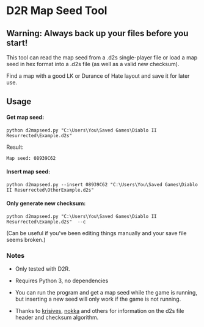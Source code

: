 
# D2R Map Seed Tool

## Warning: Always back up your files before you start!

This tool can read the map seed from a .d2s single-player file or load a map seed in hex format into a .d2s file (as well as a valid new checksum).

Find a map with a good LK or Durance of Hate layout and save it for later use. 

## Usage

#### Get map seed:
    python d2mapseed.py "C:\Users\You\Saved Games\Diablo II Resurrected\Example.d2s"

Result:

    Map seed: 08939C62

#### Insert map seed:
    python d2mapseed.py --insert 08939C62 "C:\Users\You\Saved Games\Diablo II Resurrected\OtherExample.d2s" 

#### Only generate new checksum:
    python d2mapseed.py "C:\Users\You\Saved Games\Diablo II Resurrected\Example.d2s"  --c 
(Can be useful if you've been editing things manually and your save file seems broken.)





### Notes

* Only tested with D2R.

* Requires Python 3, no dependencies

* You can run the program and get a map seed while the game is running, but inserting a new seed will only work if the game is not running.

* Thanks to [krisives](https://github.com/krisives/d2s-format), [nokka](https://github.com/nokka/d2s) and others for information on the d2s file header and checksum algorithm.
 